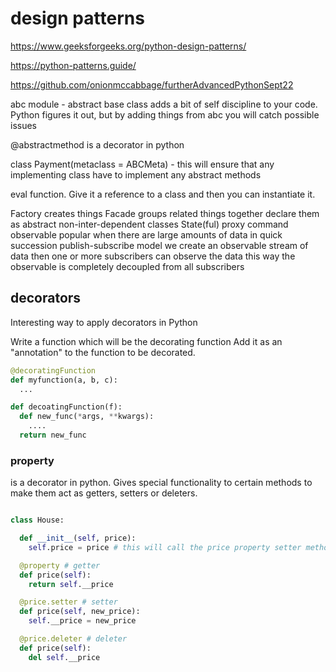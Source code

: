 # design patterns

https://www.geeksforgeeks.org/python-design-patterns/

https://python-patterns.guide/

https://github.com/onionmccabbage/furtherAdvancedPythonSept22

abc module - abstract base class
  adds a bit of self discipline to your code.
  Python figures it out, but by adding things from abc you will catch possible issues

@abstractmethod is a decorator in python

class Payment(metaclass = ABCMeta) - this will ensure that any implementing class have to implement any abstract methods


eval function. Give it a reference to a class and then you can instantiate it.


Factory
  creates things
Facade
  groups related things together
  declare them as abstract non-inter-dependent classes
State(ful)
proxy
command
observable
  popular when there are large amounts of data in quick succession
  publish-subscribe model
  we create an observable stream of data then one or more subscribers can observe the data
  this way the observable is completely decoupled from all subscribers

## decorators

Interesting way to apply decorators in Python

Write a function which will be the decorating function
Add it as an "annotation" to the function to be decorated.

```python
@decoratingFunction
def myfunction(a, b, c):
  ...

def decoatingFunction(f):
  def new_func(*args, **kwargs):
    ....
  return new_func

```

### property

is a decorator in python. Gives special functionality to certain methods to make them act as getters, setters or deleters.

```python

class House:

  def __init__(self, price):
    self.price = price # this will call the price property setter method!

  @property # getter
  def price(self):
    return self.__price

  @price.setter # setter
  def price(self, new_price):
    self.__price = new_price

  @price.deleter # deleter
  def price(self):
    del self.__price

```

